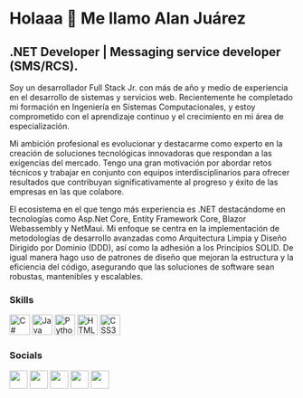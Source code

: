 Holaaa 👋 Me llamo Alan Juárez
============================

.NET Developer | Messaging service developer (SMS/RCS).
----------------------------------------------------

Soy un desarrollador Full Stack Jr. con más de año y medio de experiencia en el desarrollo de sistemas y servicios web. Recientemente he completado mi formación en Ingeniería en Sistemas Computacionales, y estoy comprometido con el aprendizaje continuo y el crecimiento en mi área de especialización.

Mi ambición profesional es evolucionar y destacarme como experto en la creación de soluciones tecnológicas innovadoras que respondan a las exigencias del mercado. Tengo una gran motivación por abordar retos técnicos y trabajar en conjunto con equipos interdisciplinarios para ofrecer resultados que contribuyan significativamente al progreso y éxito de las empresas en las que colabore.


El ecosistema en el que tengo más experiencia es .NET destacándome en tecnologías como Asp.Net Core, Entity Framework Core, Blazor Webassembly y NetMaui. Mi enfoque se centra en la implementación de metodologías de desarrollo avanzadas como Arquitectura Limpia y Diseño Dirigido por Dominio (DDD), así como la adhesión a los Principios SOLID. De igual manera hago uso de patrones de diseño que mejoran la estructura y la eficiencia del código, asegurando que las soluciones de software sean robustas, mantenibles y escalables.


### Skills

<p align="left">
<a href="https://docs.microsoft.com/en-us/dotnet/csharp/" target="_blank" rel="noreferrer"><img src="https://raw.githubusercontent.com/danielcranney/readme-generator/main/public/icons/skills/csharp-colored.svg" width="36" height="36" alt="C#" /></a>
<a href="https://www.oracle.com/java/" target="_blank" rel="noreferrer"><img src="https://raw.githubusercontent.com/danielcranney/readme-generator/main/public/icons/skills/java-colored.svg" width="36" height="36" alt="Java" /></a>
<a href="https://www.python.org/" target="_blank" rel="noreferrer"><img src="https://raw.githubusercontent.com/danielcranney/readme-generator/main/public/icons/skills/python-colored.svg" width="36" height="36" alt="Python" /></a>
<a href="https://developer.mozilla.org/en-US/docs/Glossary/HTML5" target="_blank" rel="noreferrer"><img src="https://raw.githubusercontent.com/danielcranney/readme-generator/main/public/icons/skills/html5-colored.svg" width="36" height="36" alt="HTML5" /></a>
<a href="https://www.w3.org/TR/CSS/#css" target="_blank" rel="noreferrer"><img src="https://raw.githubusercontent.com/danielcranney/readme-generator/main/public/icons/skills/css3-colored.svg" width="36" height="36" alt="CSS3" /></a>
</p>


### Socials

<p align="left"> <a href="https://www.github.com/Alanjuarez-code" target="_blank" rel="noreferrer"><img src="https://raw.githubusercontent.com/danielcranney/readme-generator/main/public/icons/socials/github.svg" width="32" height="32" /></a> <a href="http://www.instagram.com/alan_juarez.12" target="_blank" rel="noreferrer"><img src="https://raw.githubusercontent.com/danielcranney/readme-generator/main/public/icons/socials/instagram.svg" width="32" height="32" /></a> <a href="https://www.linkedin.com/in/alan-juarez12/" target="_blank" rel="noreferrer"><img src="https://raw.githubusercontent.com/danielcranney/readme-generator/main/public/icons/socials/linkedin.svg" width="32" height="32" /></a> <a href="https://www.stackoverflow.com/users/13604701" target="_blank" rel="noreferrer"><img src="https://raw.githubusercontent.com/danielcranney/readme-generator/main/public/icons/socials/stackoverflow.svg" width="32" height="32" /></a> <a href="https://x.com/AlanDevNet" target="_blank" rel="noreferrer"><img src="https://raw.githubusercontent.com/danielcranney/readme-generator/main/public/icons/socials/twitter.svg" width="32" height="32" /></a></p>
